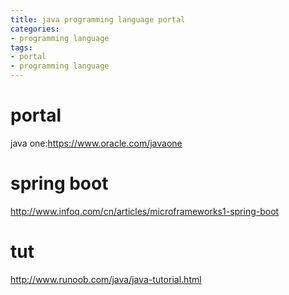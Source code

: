 ```yaml
---
title: java programming language portal
categories:
- programming language
tags:
- portal
- programming language
---
```


#  portal

java one:https://www.oracle.com/javaone

# spring boot
http://www.infoq.com/cn/articles/microframeworks1-spring-boot

# tut
http://www.runoob.com/java/java-tutorial.html

